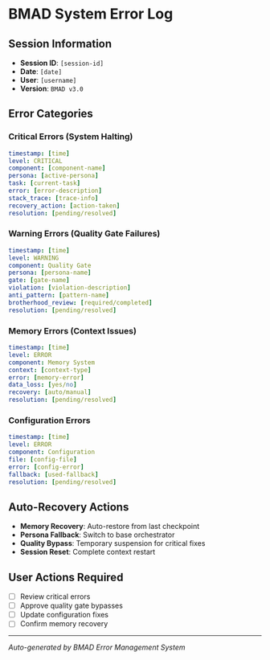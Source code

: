# BMAD System Error Log

## Session Information
- **Session ID**: `[session-id]`
- **Date**: `[date]`
- **User**: `[username]`
- **Version**: `BMAD v3.0`

## Error Categories

### Critical Errors (System Halting)
```yaml
timestamp: [time]
level: CRITICAL
component: [component-name]
persona: [active-persona]
task: [current-task]
error: [error-description]
stack_trace: [trace-info]
recovery_action: [action-taken]
resolution: [pending/resolved]
```

### Warning Errors (Quality Gate Failures)
```yaml
timestamp: [time]
level: WARNING
component: Quality Gate
persona: [persona-name]
gate: [gate-name]
violation: [violation-description]
anti_pattern: [pattern-name]
brotherhood_review: [required/completed]
resolution: [pending/resolved]
```

### Memory Errors (Context Issues)
```yaml
timestamp: [time]
level: ERROR
component: Memory System
context: [context-type]
error: [memory-error]
data_loss: [yes/no]
recovery: [auto/manual]
resolution: [pending/resolved]
```

### Configuration Errors
```yaml
timestamp: [time]
level: ERROR
component: Configuration
file: [config-file]
error: [config-error]
fallback: [used-fallback]
resolution: [pending/resolved]
```

## Auto-Recovery Actions
- **Memory Recovery**: Auto-restore from last checkpoint
- **Persona Fallback**: Switch to base orchestrator
- **Quality Bypass**: Temporary suspension for critical fixes
- **Session Reset**: Complete context restart

## User Actions Required
- [ ] Review critical errors
- [ ] Approve quality gate bypasses
- [ ] Update configuration fixes
- [ ] Confirm memory recovery

---
*Auto-generated by BMAD Error Management System* 